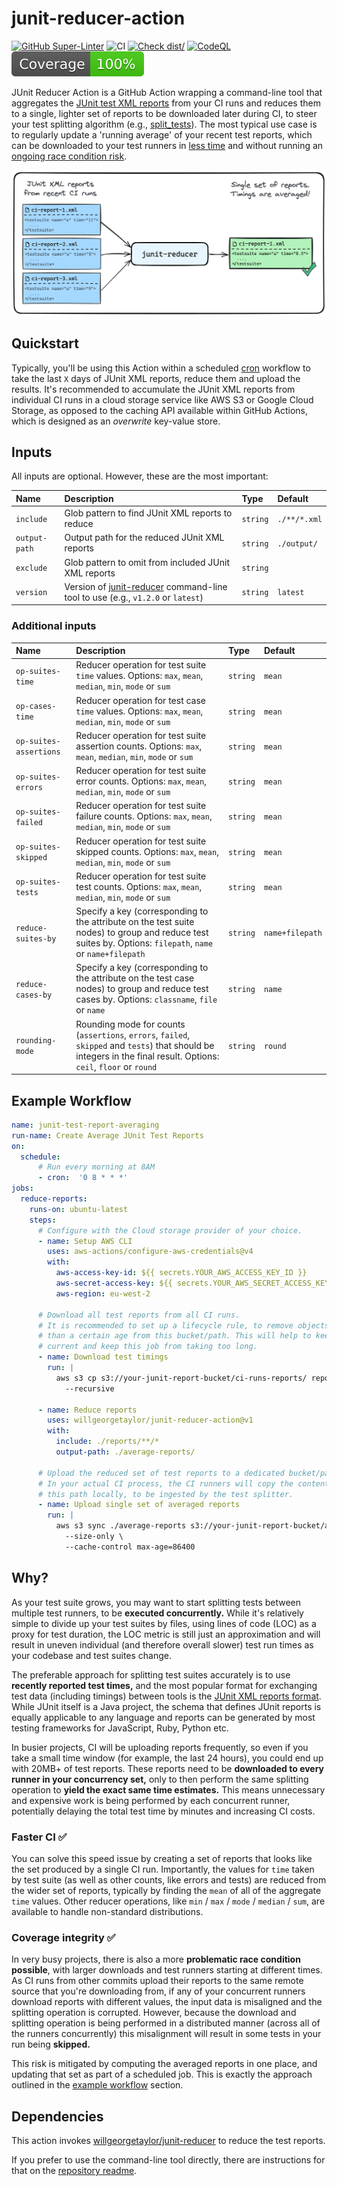 # junit-reducer-action

<!-- markdownlint-disable MD013 MD033 -->

[![GitHub Super-Linter](https://github.com/willgeorgetaylor/junit-reducer-action/actions/workflows/linter.yml/badge.svg)](https://github.com/super-linter/super-linter)
![CI](https://github.com/willgeorgetaylor/junit-reducer-action/actions/workflows/ci.yml/badge.svg)
[![Check dist/](https://github.com/willgeorgetaylor/junit-reducer-action/actions/workflows/check-dist.yml/badge.svg)](https://github.com/willgeorgetaylor/junit-reducer-action/actions/workflows/check-dist.yml)
[![CodeQL](https://github.com/willgeorgetaylor/junit-reducer-action/actions/workflows/codeql-analysis.yml/badge.svg)](https://github.com/willgeorgetaylor/junit-reducer-action/actions/workflows/codeql-analysis.yml)
[![Coverage](./badges/coverage.svg)](./badges/coverage.svg)

JUnit Reducer Action is a GitHub Action wrapping a command-line tool that aggregates the [JUnit test XML reports](https://www.ibm.com/docs/en/developer-for-zos/14.1?topic=formats-junit-xml-format) from your CI runs and reduces them to a single, lighter set of reports to be downloaded later during CI, to steer your test splitting algorithm (e.g., [split_tests](https://github.com/marketplace/actions/split-tests)). The most typical use case is to regularly update a 'running average' of your recent test reports, which can be downloaded to your test runners in [less time](#faster-ci-) and without running an [ongoing race condition risk](#coverage-integrity-).

<picture>
  <source media="(prefers-color-scheme: dark)" srcset="./diagram-dark.png">
  <img alt="Diagram explaining how junit-reducer turns multiple sets of JUnit reports into a single set of JUnit reports." src="./diagram-light.png">
</picture>

## Quickstart

Typically, you'll be using this Action within a scheduled [cron](https://docs.github.com/en/actions/using-workflows/events-that-trigger-workflows#schedule) workflow to take the last `X` days of JUnit XML reports, reduce them and upload the results. It's recommended to accumulate the JUnit XML reports from individual CI runs in a cloud storage service like AWS S3 or Google Cloud Storage, as opposed to the caching API available within GitHub Actions, which is designed as an _overwrite_ key-value store.

## Inputs

All inputs are optional. However, these are the most important:

| Name | Description | Type | Default |
| :---  | :--- | :--- | :--- |
| `include` | Glob pattern to find JUnit XML reports to reduce | `string` | `./**/*.xml` |
| `output-path` | Output path for the reduced JUnit XML reports | `string` | `./output/` |
| `exclude` | Glob pattern to omit from included JUnit XML reports | `string` |  |
| `version` | Version of [junit-reducer](https://github.com/willgeorgetaylor/junit-reducer/releases) command-line tool to use (e.g., `v1.2.0` or `latest`) | `string` | `latest` |

### Additional inputs

| Name | Description | Type | Default |
| :---  | :--- | :--- | :--- |
| `op-suites-time` | Reducer operation for test suite `time` values. Options: `max`, `mean`, `median`, `min`, `mode` or `sum` | `string` | `mean` |
| `op-cases-time` | Reducer operation for test case `time` values. Options: `max`, `mean`, `median`, `min`, `mode` or `sum` | `string` | `mean` |
| `op-suites-assertions` | Reducer operation for test suite assertion counts. Options: `max`, `mean`, `median`, `min`, `mode` or `sum` | `string` | `mean` |
| `op-suites-errors` | Reducer operation for test suite error counts. Options: `max`, `mean`, `median`, `min`, `mode` or `sum` | `string` | `mean` |
| `op-suites-failed` | Reducer operation for test suite failure counts. Options: `max`, `mean`, `median`, `min`, `mode` or `sum` | `string` | `mean` |
| `op-suites-skipped` | Reducer operation for test suite skipped counts. Options: `max`, `mean`, `median`, `min`, `mode` or `sum` | `string` | `mean` |
| `op-suites-tests` | Reducer operation for test suite test counts. Options: `max`, `mean`, `median`, `min`, `mode` or `sum` | `string` | `mean` |
| `reduce-suites-by` | Specify a key (corresponding to the attribute on the test suite nodes) to group and reduce test suites by. Options: `filepath`, `name` or `name+filepath` | `string` | `name+filepath` |
| `reduce-cases-by` | Specify a key (corresponding to the attribute on the test case nodes) to group and reduce test cases by. Options: `classname`, `file` or `name` | `string` | `name` |
| `rounding-mode` | Rounding mode for counts (`assertions`, `errors`, `failed`, `skipped` and `tests`) that should be integers in the final result. Options: `ceil`, `floor` or `round` | `string` | `round` |

## Example Workflow

```yaml
name: junit-test-report-averaging
run-name: Create Average JUnit Test Reports
on:
  schedule:
      # Run every morning at 8AM
      - cron:  '0 8 * * *'
jobs:
  reduce-reports:
    runs-on: ubuntu-latest
    steps:
      # Configure with the Cloud storage provider of your choice.
      - name: Setup AWS CLI
        uses: aws-actions/configure-aws-credentials@v4
        with:
          aws-access-key-id: ${{ secrets.YOUR_AWS_ACCESS_KEY_ID }}
          aws-secret-access-key: ${{ secrets.YOUR_AWS_SECRET_ACCESS_KEY }}
          aws-region: eu-west-2

      # Download all test reports from all CI runs.
      # It is recommended to set up a lifecycle rule, to remove objects older
      # than a certain age from this bucket/path. This will help to keep the test reports
      # current and keep this job from taking too long.
      - name: Download test timings
        run: |
          aws s3 cp s3://your-junit-report-bucket/ci-runs-reports/ reports/ \
            --recursive

      - name: Reduce reports
        uses: willgeorgetaylor/junit-reducer-action@v1
        with:
          include: ./reports/**/*
          output-path: ./average-reports/

      # Upload the reduced set of test reports to a dedicated bucket/path.
      # In your actual CI process, the CI runners will copy the contents of
      # this path locally, to be ingested by the test splitter.
      - name: Upload single set of averaged reports
        run: |
          aws s3 sync ./average-reports s3://your-junit-report-bucket/average-reports/ \
            --size-only \
            --cache-control max-age=86400
```

## Why?

As your test suite grows, you may want to start splitting tests between multiple test runners, to be **executed concurrently.** While it's relatively simple to divide up your test suites by files, using lines of code (LOC) as a proxy for test duration, the LOC metric is still just an approximation and will result in uneven individual (and therefore overall slower) test run times as your codebase and test suites change.

The preferable approach for splitting test suites accurately is to use **recently reported test times,** and the most popular format for exchanging test data (including timings) between tools is the [JUnit XML reports format](https://www.ibm.com/docs/en/developer-for-zos/14.1?topic=formats-junit-xml-format). While JUnit itself is a Java project, the schema that defines JUnit reports is equally applicable to any language and reports can be generated by most testing frameworks for JavaScript, Ruby, Python etc.

In busier projects, CI will be uploading reports frequently, so even if you take a small time window (for example, the last 24 hours), you could end up with 20MB+ of test reports. These reports need to be **downloaded to every runner in your concurrency set,** only to then perform the same splitting operation to **yield the exact same time estimates.** This means unnecessary and expensive work is being performed by each concurrent runner, potentially delaying the total test time by minutes and increasing CI costs.

### Faster CI ✅

You can solve this speed issue by creating a set of reports that looks like the set produced by a single CI run. Importantly, the values for `time` taken by test suite (as well as other counts, like errors and tests) are reduced from the wider set of reports, typically by finding the `mean` of all of the aggregate `time` values. Other reducer operations, like `min` / `max` / `mode` / `median` / `sum`, are available to handle non-standard distributions.

### Coverage integrity ✅

In very busy projects, there is also a more **problematic race condition possible**, with larger downloads and test runners starting at different times. As CI runs from other commits upload their reports to the same remote source that you're downloading from, if any of your concurrent runners download reports with different values, the input data is misaligned and the splitting operation is corrupted. However, because the download and splitting operation is being performed in a distributed manner (across all of the runners concurrently) this misalignment will result in some tests in your run being **skipped.**

This risk is mitigated by computing the averaged reports in one place, and updating that set as part of a scheduled job. This is exactly the approach outlined in the [example workflow](#example-workflow) section.

## Dependencies

This action invokes [willgeorgetaylor/junit-reducer](https://github.com/willgeorgetaylor/junit-reducer) to reduce the test reports.

If you prefer to use the command-line tool directly, there are instructions for that on the [repository readme](https://github.com/willgeorgetaylor/junit-reducer?tab=readme-ov-file#github-actions).
